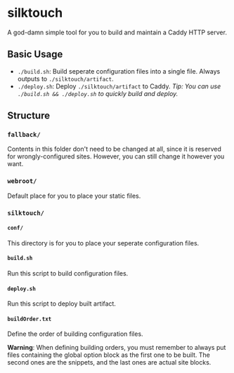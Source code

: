 # silktouch
A god-damn simple tool for you to build and maintain a Caddy HTTP server.

## Basic Usage
* ```./build.sh```: Build seperate configuration files into a single file. Always outputs to ```./silktouch/artifact```.
* ```./deploy.sh```: Deploy ```./silktouch/artifact``` to Caddy.
_Tip: You can use ```./build.sh && ./deploy.sh``` to quickly build and deploy._

## Structure
### ```fallback/```
Contents in this folder don't need to be changed at all, since it is reserved for wrongly-configured sites. However, you can still change it however you want.

### ```webroot/```
Default place for you to place your static files.

### ```silktouch/```
#### ```conf/```
This directory is for you to place your seperate configuration files.

#### ```build.sh```
Run this script to build configuration files.

#### ```deploy.sh```
Run this script to deploy built artifact.

#### ```buildOrder.txt```
Define the order of building configuration files.

**Warning**: When defining building orders, you must remember to always put files containing the global option block as the first one to be built. The second ones are the snippets, and the last ones are actual site blocks.

